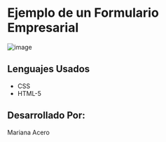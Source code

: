 # Ejemplo de un Formulario Empresarial

![image](https://github.com/marianita13/formulario2/assets/124885480/793159c7-1545-4fd9-8f19-693c48ca1b12)

## Lenguajes Usados
- CSS
- HTML-5

## Desarrollado Por:
Mariana Acero
